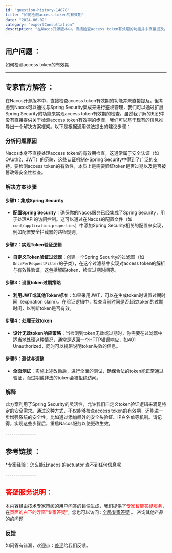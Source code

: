 ```yaml
---
id: "question-history-14878"
title: "如何检测access token的有效期"
date: "2024-06-02"
category: "expertConsultation"
description: "在Nacos开源版本中，直接检查access token有效期的功能并未直接提及。但考虑到Nacos可以通过与Spring Security集成来进行鉴权管理，我们可以通过扩展Spring Security的功能来实现access token有效期的检查。虽然我了解的知识中没有直接提供关于检测acc"
---
```


## 用户问题 ： 
 如何检测access token的有效期  

---------------
## 专家官方解答 ：

在Nacos开源版本中，直接检查access token有效期的功能并未直接提及。但考虑到Nacos可以通过与Spring Security集成来进行鉴权管理，我们可以通过扩展Spring Security的功能来实现access token有效期的检查。虽然我了解的知识中没有直接提供关于检测access token有效期的步骤，我们可以基于现有的信息推导出一个解决方案框架。以下是根据通用做法提出的建议步骤：

### 分析问题原因
Nacos本身不直接处理access token的有效期检查，这通常属于安全认证（如OAuth2、JWT）的范畴，这些认证机制在Spring Security中得到了广泛的支持。要检测access token的有效性，本质上是需要验证token是否过期以及是否被篡改等安全性检查。

### 解决方案步骤
#### 步骤1：集成Spring Security
- **配置Spring Security**：确保你的Nacos服务已经集成了Spring Security，用于处理API的访问控制。这可以通过在Nacos的配置文件（如`conf/application.properties`）中添加Spring Security相关的配置来实现，例如配置安全拦截器的路径规则。

#### 步骤2：实现Token验证逻辑
- **自定义Token验证过滤器**：创建一个Spring Security的过滤器（如`OncePerRequestFilter`的子类），在这个过滤器中实现对access token的解析与有效性验证。这包括解码token、检查过期时间等。
  
#### 步骤3：设置token过期策略
- **利用JWT或其他Token标准**：如果采用JWT，可以在生成token时设置过期时间（expiration claim）。在验证逻辑中，检查当前时间是否超过token的过期时间，以判断token是否有效。

#### 步骤4：处理无效token
- **设计无效token响应策略**：当检测到token无效或过期时，你需要在过滤器中适当地处理这种情况，通常是返回一个HTTP错误响应，如401 Unauthorized，同时可以携带说明token失效的信息。

#### 步骤5：测试与调整
- **全面测试**：实施上述改动后，进行全面的测试，确保合法的token能正常通过验证，而过期或非法的token会被拒绝访问。

### 解释
此方案利用了Spring Security的灵活性，允许我们自定义token验证逻辑来满足特定的安全需求。通过这种方式，不仅能够检查access token的有效期，还能进一步增强系统的安全性，比如通过添加额外的安全头验证、IP白名单等机制。请记得，实现这些步骤后，重启Nacos服务以使更改生效。


<font color="#949494">---------------</font> 


## 参考链接 ：

*专家经验：怎么能让nacos 的actuator 查不到任何信息呢 


 <font color="#949494">---------------</font> 
 


## <font color="#FF0000">答疑服务说明：</font> 

本内容经由技术专家审阅的用户问答的镜像生成，我们提供了<font color="#FF0000">专家智能答疑服务</font>，在<font color="#FF0000">页面的右下的浮窗”专家答疑“</font>。您也可以访问 : [全局专家答疑](https://answer.opensource.alibaba.com/docs/intro) 。 咨询其他产品的的问题

### 反馈
如问答有错漏，欢迎点：[差评](https://ai.nacos.io/user/feedbackByEnhancerGradePOJOID?enhancerGradePOJOId=14903)给我们反馈。
